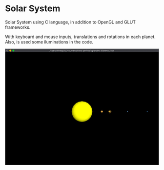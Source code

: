 # Solar System

Solar System using C language, in addition to OpenGL and GLUT frameworks. 

With keyboard and mouse inputs, translations and rotations in each planet. Also, is used some iluminations in the code. 

![Result of The Code](https://github.com/alinerguio/solar-system-to-scale-glut/blob/main/result.png)

